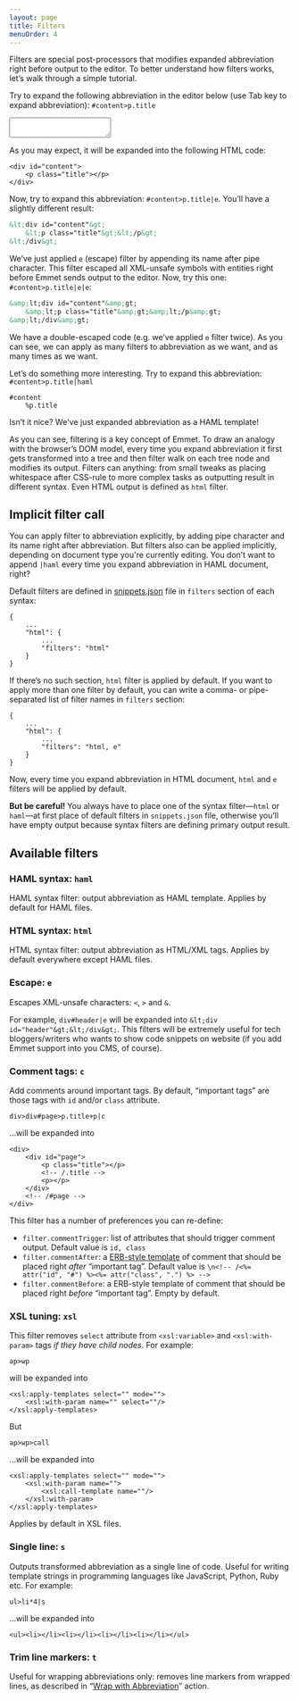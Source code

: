 ```yaml
---
layout: page
title: Filters
menuOrder: 4
---
```

Filters are special post-processors that modifies expanded abbreviation right before output to the editor. To better understand how filters works, let’s walk through a simple tutorial.

Try to expand the following abbreviation in the editor below (use Tab key to expand abbreviation): `#content>p.title`

<textarea class="cm-box" data-height="150"></textarea>

As you may expect, it will be expanded into the following HTML code:

	<div id="content">
		<p class="title"></p>
	</div>

Now, try to expand this abbreviation: `#content>p.title|e`. You’ll have a slightly different result:

```xml
&lt;div id="content"&gt;
	&lt;p class="title"&gt;&lt;/p&gt;
&lt;/div&gt;
```

We’ve just applied `e` (escape) filter by appending its name after pipe character. This filter escaped all XML-unsafe symbols with entities right before Emmet sends output to the editor. Now, try this one:  `#content>p.title|e|e`:

```xml
&amp;lt;div id="content"&amp;gt;
	&amp;lt;p class="title"&amp;gt;&amp;lt;/p&amp;gt;
&amp;lt;/div&amp;gt;
```

We have a double-escaped code (e.g. we’ve applied `e` filter twice). As you can see, we can apply as many filters to abbreviation as we want, and as many times as we want.

Let’s do something more interesting. Try to expand this abbreviation: `#content>p.title|haml`

	#content
		%p.title

Isn’t it nice? We've just expanded abbreviation as a HAML template!

As you can see, filtering is a key concept of Emmet. To draw an analogy with the browser’s DOM model, every time you expand abbreviation it first gets transformed into a tree and then filter walk on each tree node and modifies its output. Filters can anything: from small tweaks as placing whitespace after CSS-rule to more complex tasks as outputting result in different syntax. Even HTML output is defined as `html` filter.

## Implicit filter call

You can apply filter to abbreviation explicitly, by adding pipe character and its name right after abbreviation. But filters also can be applied implicitly, depending on document type you're currently editing. You don’t want to append `|haml` every time you expand abbreviation in HAML document, right?

Default filters are defined in [snippets.json](https://github.com/sergeche/zen-coding/blob/v0.7.1/snippets.json) file in `filters` section of each syntax:

	{
		...
		"html": {
			...
			"filters": "html"
		}
	}

If there’s no such section, `html` filter is applied by default. If you want to apply more than one filter by default, you can write a comma- or pipe-separated list of filter names in `filters` section:
	
	{
		...
		"html": {
			...
			"filters": "html, e"
		}
	}

Now, every time you expand abbreviation in HTML document, `html` and `e` filters will be applied by default.

**But be careful!** You always have to place one of the syntax filter—`html` or `haml`—at first place of default filters in `snippets.json` file, otherwise you’ll have empty output because syntax filters are defining primary output result.

## Available filters

### HAML syntax: `haml`
HAML syntax filter: output abbreviation as HAML template. Applies by default for HAML files.

### HTML syntax: `html`
HTML syntax filter: output abbreviation as HTML/XML tags. Applies by default everywhere except HAML files.

### Escape: `e`
Escapes XML-unsafe characters: `<`, `>` and `&`. 

For example, `div#header|e` will be expanded into `&lt;div id="header"&gt;&lt;/div&gt;`. This filters will be extremely useful for tech bloggers/writers who wants to show code snippets on website (if you add Emmet support into you CMS, of course).

### Comment tags: `c`
Add comments around important tags. By default, “important tags” are those tags with `id` and/or `class` attribute.

	div>div#page>p.title+p|c

...will be expanded into

	<div>
		<div id="page">
			<p class="title"></p>
			<!-- /.title -->
			<p></p>
		</div>
		<!-- /#page -->
	</div>
	
This filter has a number of preferences you can re-define:

* `filter.commentTrigger`: list of attributes that should trigger comment output. Default value is `id, class`
* `filter.commentAfter`: a [ERB-style template](http://underscorejs.org/#template) of comment that should be placed right _after_ “important tag”. Default value is `\n<!-- /<%= attr("id", "#") %><%= attr("class", ".") %> -->`
* `filter.commentBefore`: a ERB-style template of comment that should be placed right _before_ “important tag”. Empty by default.

### XSL tuning: `xsl`
This filter removes `select` attribute from `<xsl:variable>` and `<xsl:with-param>` tags _if they have child nodes_. For example:

	ap>wp 

will be expanded into 

	<xsl:apply-templates select="" mode="">
		<xsl:with-param name="" select=""/>
	</xsl:apply-templates>

But

	ap>wp>call

...will be expanded into

	<xsl:apply-templates select="" mode="">
		<xsl:with-param name="">
			<xsl:call-template name=""/>
		</xsl:with-param>
	</xsl:apply-templates>

Applies by default in XSL files.

### Single line: `s`

Outputs transformed abbreviation as a single line of code. Useful for writing template strings in programming languages like JavaScript, Python, Ruby etc. For example:

`ul>li*4|s`

...will be expanded into

	<ul><li></li><li></li><li></li><li></li></ul>
	
### Trim line markers: `t`

Useful for wrapping abbreviations only: removes line markers from wrapped lines, as described in “[Wrap with Abbreviation](/actions/wrap-with-abbreviation/)” action.

